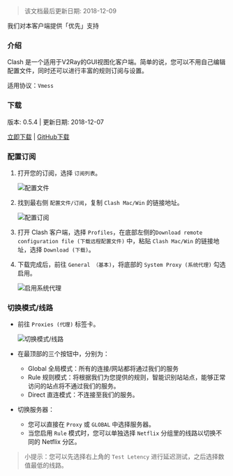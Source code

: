 > 该文档最后更新日期: 2018-12-09

<p class="info">我们对本客户端提供「优先」支持</p>

### 介绍

Clash 是一个适用于V2Ray的GUI视图化客户端。简单的说，您可以不用自己编辑配置文件，同时还可以进行丰富的规则订阅与设置。

适用协议：`Vmess`

### 下载

版本: 0.5.4 | 更新日期: 2018-12-07

[立即下载](https://dl.niconode.co/client/Clash.for.Windows.Setup.0.5.4.exe) | [GitHub下载](https://github.com/Fndroid/clash_for_windows_pkg/releases/download/0.5.4/Clash.for.Windows.Setup.0.5.4.exe)

### 配置订阅

1. 打开您的订阅，选择 `订阅列表`。

	![配置文件](https://img.niconode.co/20181209144116624696iGTRbtGjofPEvj.png)

2. 找到最右侧 `配置文件/订阅`，复制 `Clash Mac/Win` 的链接地址。

	![配置订阅](https://img.niconode.co/20181209145419414850WecBXfe9VXYEKn.jpg)
	
3. 打开 Clash 客户端，选择 `Profiles`，在底部左侧的`Download remote configuration file (下载远程配置文件)` 中，粘贴  `Clash Mac/Win` 的链接地址，选择 `Download (下载)`。

4. 下载完成后，前往 `General （基本)`，将底部的 `System Proxy (系统代理)` 勾选启用。

	![启用系统代理](https://img.niconode.co/2018120914564660326t4l6LI22NGL0lEw.jpg)

### 切换模式/线路

- 前往 `Proxies (代理)` 标签卡。

	![切换模式/线路](https://img.niconode.co/20181209145907166196gyJqiCYh6aW3iz.jpg)
	
- 在最顶部的三个按钮中，分别为：
	- Global 全局模式：所有的连接/网站都将通过我们的服务
	- Rule 规则模式：将根据我们为您提供的规则，智能识别站站点，能够正常访问的站点将不通过我们的服务。
	- Direct 直连模式：不连接至我们的服务。

- 切换服务器：
	- 您可以直接在 `Proxy` 或 `GLOBAL` 中选择服务器。
	- 当您启用 `Rule` 模式时，您可以单独选择 `Netflix` 分组里的线路以切换不同的 Netflix 分区。
	
> 小提示：您可以先选择右上角的 `Test Letency` 进行延迟测试，之后选择数值最低的线路。
